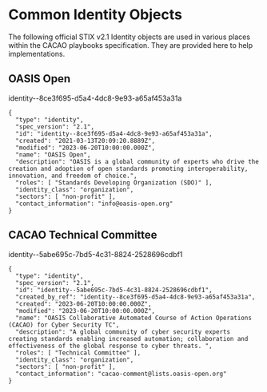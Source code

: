 # Common Identity Objects

The following official STIX v2.1 Identity objects are used in various places
within the CACAO playbooks specification. They are provided here to help
implementations.

## OASIS Open

identity--8ce3f695-d5a4-4dc8-9e93-a65af453a31a

```
{
  "type": "identity",
  "spec_version": "2.1",
  "id": "identity--8ce3f695-d5a4-4dc8-9e93-a65af453a31a",
  "created": "2021-03-13T20:09:20.8889Z",
  "modified": "2023-06-20T10:00:00.000Z",
  "name": "OASIS Open",
  "description": "OASIS is a global community of experts who drive the creation and adoption of open standards promoting interoperability, innovation, and freedom of choice.",
  "roles": [ "Standards Developing Organization (SDO)" ],
  "identity_class": "organization",
  "sectors": [ "non-profit" ],
  "contact_information": "info@oasis-open.org"
}
```

## CACAO Technical Committee

identity--5abe695c-7bd5-4c31-8824-2528696cdbf1

```
{
  "type": "identity",
  "spec_version": "2.1",
  "id": "identity--5abe695c-7bd5-4c31-8824-2528696cdbf1",
  "created_by_ref": "identity--8ce3f695-d5a4-4dc8-9e93-a65af453a31a",
  "created": "2023-06-20T10:00:00.000Z",
  "modified": "2023-06-20T10:00:00.000Z",
  "name": "OASIS Collaborative Automated Course of Action Operations (CACAO) for Cyber Security TC",
  "description": "A global community of cyber security experts creating standards enabling increased automation; collaboration and effectiveness of the global response to cyber threats. ",
  "roles": [ "Technical Committee" ],
  "identity_class": "organization",
  "sectors": [ "non-profit" ],
  "contact_information": "cacao-comment@lists.oasis-open.org"
}
```